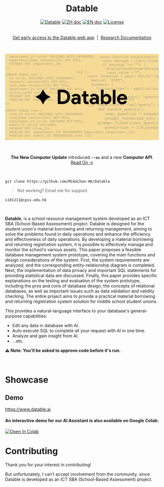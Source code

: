 <h1 align="center">Datable</h1>

<p align="center">
    <a href="https://github.com/MikeChan-HK/Datable"><img src="https://img.shields.io/static/v1?label=Share My Repo&message=Datable&color=gold&style=flat" alt="Datable"/></a>
    <a href="https://github.com/OpenInterpreter/open-interpreter/blob/main/docs/README_ZH.md"><img src="https://img.shields.io/badge/文档-中文版-white.svg" alt="ZH doc"/></a>
    <a href="https://github.com/OpenInterpreter/open-interpreter/blob/main/docs/README_EN.md"><img src="https://img.shields.io/badge/Doc-English-white.svg" alt="EN doc"/></a>
    <a href="https://github.com/MikeChan-HK/Datable/blob/main/LICENSE"><img src="https://img.shields.io/static/v1?label=license&message=MIT&color=white&style=flat" alt="License"/></a>
    <br>
    <br>
    <br><a href="s191211@cpss.edu.hk">Get early access to the Datable web app</a>‎ ‎ |‎ ‎ <a href="https://docs.google.com/document/d/1YkVW-xTbZ6kdDMHiEEH0Ls8R_bz_hpFfJt4RAvD3fFY/edit">Research Documentation</a><br>
</p>

<br>

![poster](https://github.com/MikeChan-HK/Datable/blob/main/public/Assets/logo_introduction.png)

<br>
<p align="center">
<strong>The New Computer Update</strong> introduced <strong><code>--os</code></strong> and a new <strong>Computer API</strong>. <a href="https://changes.openinterpreter.com/log/the-new-computer-update">Read On →</a>
</p>
<br>

```shell
git clone https://github.com/MikeChan-HK/Datable
```

> Not working? Email me for support.

```shell
s191211@cpss.edu.hk
```

<br>

**Datable**, is a school resource management system developed as an ICT SBA (School-Based Assessment) project. Datable is designed for the student union's material borrowing and returning management, aiming to solve the problems found in daily operations and enhance the efficiency and effectiveness of daily operations.  By developing a material borrowing and returning registration system, it is possible to effectively manage and monitor the school's various assets. This paper proposes a feasible database management system prototype, covering the main functions and design considerations of the system. First, the system requirements are analyzed, and the corresponding entity-relationship diagram is completed. Next, the implementation of data privacy and important SQL statements for providing statistical data are discussed. Finally, this paper provides specific explanations on the testing and evaluation of the system prototype, including the pros and cons of database design, the concepts of relational databases, as well as important issues such as data validation and validity checking. The entire project aims to provide a practical material borrowing and returning registration system solution for middle school student unions.

This provides a natural-language interface to your database's general-purpose capabilities:

- Edit any data in database with AI.
- Auto execute SQL to complete all your request with AI in one time.
- Analyze and gain insight from AI.
- ...etc.

**⚠️ Note: You'll be asked to approve code before it's run.**

<br>

# Showcase

## Demo

https://www.datable.ai

#### An interactive demo for our AI Assistant is also available on Google Colab:

[![Open In Colab](https://colab.research.google.com/assets/colab-badge.svg)](https://colab.research.google.com/drive/1jx9Q-D29MW7dHgEW01VlYXc5YPP5Cj8H?usp=sharing)

# Contributing

Thank you for your interest in contributing!

But unfortunately, I can’t accept involvement from the community. since Datable is developed as an ICT SBA (School-Based Assessment) project.